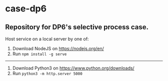 # case-dp6
## Repository for DP6's selective process case.

Host service on a local server by one of:

1. Download NodeJS on https://nodejs.org/en/
2. Run `npm install -g serve`

-----------------------------------------------------------

1. Download Python3 on https://www.python.org/downloads/
2. Run `python3 -m http.server 5000`

